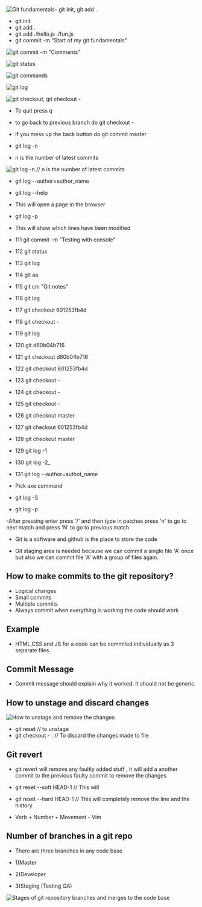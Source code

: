 ![Git fundamentals- git init, git add .](image.png)

-  git init
-  git add .
-  git add ./hello.js ./fun.js
-  git commit -m "Start of my git fundamentals"
  

![git commit -m "Comments"](image-1.png)


![git status](image-2.png)

![git commands ](image-3.png)

![git log](image-4.png)

![git checkout, git checkout -](image-5.png)

- To quit press q
- to go back to previous branch do git checkout -
- if you mess up the back button do git commit master

- git log -n 

-  n is the number of latest commits 

![git log -n // n is the number of latest commits](image-6.png)

- git log --author=author_name

- git log --help 

- This will open a page in the browser

- git log -p
- This will show which lines have been modified


- 111  git commit -m "Testing with console"
- 112  git status
- 113  git log
- 114  git aa
- 115  git cm "Git notes"
- 116  git log
- 117  git checkout 601253fb4d
- 118  git checkout -
- 119  git log
- 120  git d60b04b716
- 121  git checkout d60b04b716
- 122  git checkout 601253fb4d
- 123  git checkout -
- 124  git checkout -
- 125  git checkout -
- 126  git checkout master
- 127  git checkout 601253fb4d
- 128  git checkout master
- 129  git log -1
- 130  git log -2_
- 131  git log --author=authot_name

- Pick axe command
- git log -S<word>

- git log -p 

-After pressing enter press '/' and then type <word> in patches
press 'n' to go to next match and press  'N' to go to previous match

- Git is a software and github is the place to store the code 

- Git staging area is needed because we can commit a single file 'A' once but also we can commit file 'A' with a group of files again.

## How to make commits to the git repository?

- Logical changes
- Small commits
- Multiple commits 
- Always commit when everything is working the code should work

## Example 

- HTML,CSS and JS for a code can be commited individually as 3 separate files

## Commit Message

- Commit message should explain why it worked. It should not be generic.

## How to unstage and discard changes

![How to unstage and remove the changes](image-7.png)

- git reset  // to unstage
- git checkout - .   // To discard the changes made to file

## Git revert

- git revert will remove any faultly added stuff , it will add a another commit to the previous faulty commit to remove the changes

- git reset --soft HEAD-1  // This will 

- git reset --hard HEAD-1  // This will completely remove the line and the history

- Verb + Number + Movement - Vim

## Number of branches in a git repo

- There are three branches in any code base

- 1)Master
- 2)Developer
- 3)Staging (Testing QA)

![Stages of git repository branches and merges to the code base](image-8.png)